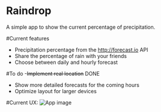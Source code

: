 # Raindrop
A simple app to show the current percentage of precipitation.

#Current features
- Precipitation percentage from the http://forecast.io API
- Share the percentage of rain with your friends
- Choose between daily and hourly forecast

#To do
-~~Implement real location~~ DONE
- Show more detailed forecasts for the coming hours
- Optimize layout for larger devices

#Current UX:
![App image](http://i63.tinypic.com/x5vc4o.png)
